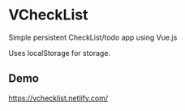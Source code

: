 # VCheckList
Simple persistent CheckList/todo app using Vue.js

Uses localStorage for storage.

## Demo
https://vchecklist.netlify.com/